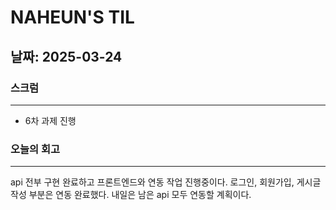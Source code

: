 # NAHEUN'S TIL 

## 날짜: 2025-03-24

### 스크럼
---
- 6차 과제 진행

### 오늘의 회고
---
api 전부 구현 완료하고 프론트엔드와 연동 작업 진행중이다. 로그인, 회원가입, 게시글 작성 부분은 연동 완료했다. 내일은 남은 api 모두 연동할 계획이다.